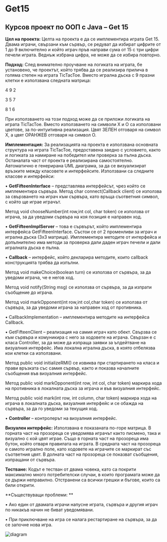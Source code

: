 # Get15

## Курсов проект по ООП с Java – Get 15


**Цел на проекта:** Целта на проекта е да се имплементира играта Get 15. Двама играчи, свързани към сървър, се редуват да избират цифрите от 1 до 9 включително и който играч пръв направи сума от 15 с три цифри печели играта. Веднъж избрана цифра, не може да се избира повторно.


**Подход:** След внимателно проучване на логиката на играта, бе установено, че проектът, който трябва да се реализира прилича в голяма степен на играта TicTacToe. Вместо игрална дъска с 9 празни клетки е използвана следната матрица:

4 9 2

3 5 7

8 1 6

При използването на този подход може да се приложи логиката на играта TicTacToe. Вместо използването на символи Х и О са използвани цветове, за по-интуитивна реализация. Цвят ЗЕЛЕН отговаря на символ Х, а цвят ОРАНЖЕВ отговаря на символ О.

**Имплементация:** За реализацията на проекта е използвана основната структура на играта TicTacToe, предоставена заедно с условието, както и логиката за намиране на победител или проверка за пълна дъска. Останалата част от проекта е реализирана самостоятелно. Автоматично е генерирана UML диаграма, за да се визуализират връзките между класовете и интерфейсите. Използвани са следните класове и интерфейси:

• **GetFifteenInterface** – представлява интерфейсът, чрез който се имплементира сървъра. 
Метод  char connect(Callback client) се използва за свързването на играч към сървъра, като връща съответния символ, с който ще играе играчът.

Метод void chooseNumber(int row,int col, char token) се използва от играча, за да уведоми сървъра на коя позиция е направен ход.

• **GetFifteenImplServer** – това е сървърът, който имплементира интерфейса GetFifteenInterface. Състои се от 2 променливи за играч и игрална дъска (3х3 матрица). Имплементира методите от интерфейса и допълнително има методи за проверка дали даден играч печели и дали игралната дъска е пълна.

•	**Callback** – интерфейс, който декларира методите, които callback конструкцията трябва да изпълни.

Метод void makeChoice(boolean turn) се използва от сървъра, за да уведоми играча, че е негов ход.

Метод void notify(String msg) се използва от сървъра, за да изпрати съобщение до играча.

Метод void markOpponent(int row,int col,char token) се използва от сървъра, за да уведоми играча за направен ход от противника.

•	CallbackImplementation – имплементира методите на интерфейса Callback.

•	GetFifteenClient – реализация на самия играч като обект. Свързва се към сървъра и комуникира с него за ходовете на играча. Свързан е с класа Controller, за да може да изпраща заявки за ъпдейтване на визуалния интерфейс. Има локална игрална дъска, в която отбелязва кои клетки са използвани.

Метод public void initializeRMI() се извиква при стартирането на класа и прави връзката със самия сървър, както и показва началните съобщения във визуалния интерфейс.

Метод public void markOpponent(int row, int col, char token) маркира хода на противника в локалната дъска за играча и във визуалния интерфейс.

Метод public void mark(int row, int column, char token) маркира хода на играча в локалната дъска, визуалния интерфейс и се обажда на сървъра, за да го уведоми за текущия ход.

•	**Controller** – контролерът на визуалния интерфейс.
 
**Визуален интерфейс:** Използвана е показаната по-горе матрица. В горната част на прозореца се уведомява играчът както писмено, така и визуално с кой цвят играе. Също в горната част на прозореца има бутон, който отваря правилата на играта. В средната част на прозореца е самото игрално поле, като ходовете на играчите се маркират със съответния цвят. В долната част на прозореца се показват съобщения, изпращани от сървъра.

**Тестване:** Кодът е тестван от двама човека, като са покрити максимално много потребителски случаи, в които програмата може да се държи неправилно. Отстранени са всички грешки и бъгове, които са били открити.

**Съществуващи проблеми: **

•	Ако един от двамата играчи напусне играта, сървъра и другия играч по никакъв начин не биват уведомявани.

•	При приключване на игра се налага рестартиране на сървъра, за да се започне нова игра.


![diagram](https://user-images.githubusercontent.com/63779277/111617499-da08b480-87eb-11eb-9bd5-42ed2f06d892.png)

